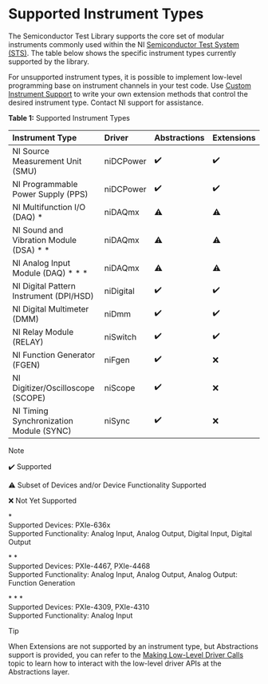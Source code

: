 # Supported Instrument Types

The Semiconductor Test Library supports the core set of modular instruments commonly used within the NI [Semiconductor Test System (STS)](https://www.ni.com/sts). The table below shows the specific instrument types currently supported by the library.

For unsupported instrument types, it is possible to implement low-level programming base on instrument channels in your test code. Use [Custom Instrument Support](CustomInstrumentSupport.md) to write your own extension methods that control the desired instrument type. Contact NI support for assistance.

**Table 1:** Supported Instrument Types

| Instrument Type                           | Driver    | Abstractions | Extensions           |
| :--------------------------------------   | :-------- | :----------- | :------------------- |
| NI Source Measurement Unit (SMU)          | niDCPower | :heavy_check_mark: | :heavy_check_mark: |
| NI Programmable Power Supply (PPS)        | niDCPower | :heavy_check_mark: | :heavy_check_mark: |
| NI Multifunction I/O (DAQ) \*             | niDAQmx   | :warning: | :warning: |
| NI Sound and Vibration Module (DSA) \* \* | niDAQmx   | :warning: | :warning: |
| NI Analog Input Module (DAQ) \* \* \*     | niDAQmx   | :warning: | :warning: |
| NI Digital Pattern Instrument (DPI/HSD)   | niDigital | :heavy_check_mark: | :heavy_check_mark: |
| NI Digital Multimeter (DMM)               | niDmm     | :heavy_check_mark: | :heavy_check_mark: |
| NI Relay Module (RELAY)                   | niSwitch  | :heavy_check_mark: | :heavy_check_mark: |
| NI Function Generator (FGEN)              | niFgen    | :heavy_check_mark: | :x: |
| NI Digitizer/Oscilloscope (SCOPE)         | niScope   | :heavy_check_mark: | :x: |
| NI Timing Synchronization Module (SYNC)   | niSync    | :heavy_check_mark: | :x: |

> [!NOTE]
> :heavy_check_mark: Supported
>
> :warning: Subset of Devices and/or Device Functionality Supported
>
> :x: Not Yet Supported
>
> \* \
> Supported Devices: PXIe-636x \
> Supported Functionality: Analog Input, Analog Output, Digital Input, Digital Output
>
> \* \* \
> Supported Devices: PXIe-4467, PXIe-4468 \
> Supported Functionality: Analog Input, Analog Output, Analog Output: Function Generation
>
> \* \* \* \
> Supported Devices: PXIe-4309, PXIe-4310 \
> Supported Functionality: Analog Input

> [!TIP]
> When Extensions are not supported by an instrument type, but Abstractions support is provided, you can refer to the [Making Low-Level Driver Calls](advanced/MakingLowLevelDriverCalls.md) topic to learn how to interact with the low-level driver APIs at the Abstractions layer.
